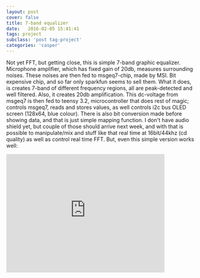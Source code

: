 ```yaml
---
layout: post
cover: false
title: 7-band equalizer
date:   2016-02-05 15:41:41
tags: project
subclass: 'post tag-project'
categories: 'casper'
---
```


Not yet FFT, but getting close, this is simple 7-band graphic equalizer. Microphone amplifier, which has fixed gain of 20db, measures
surrounding noises. These noises are then fed to msgeq7-chip, made by MSI. Bit expensive chip, and so far only sparkfun seems to sell them.
What it does, is creates 7-band of different frequency regions, all are peak-detected and well filtered. Also, it creates 20db amplification.
This dc-voltage from msgeq7 is then fed to teensy 3.2, microcontroller that does rest of magic; controls msgeq7, reads and stores values, as well controls i2c 
bus OLED screen (128x64, blue colour). There is also bit conversion made before showing data, and that is just simple mapping function.
I don't have audio shield yet, but couple of those should arrive next week, and with that is possible to manipulate/mix and stuff like that real time at 16bit/44khz (cd quality)
as well as control real time FFT. But, even this simple version works well:

<iframe width="420" height="315" src="https://www.youtube.com/embed/oXUSYADG080" frameborder="0" allowfullscreen></iframe>
